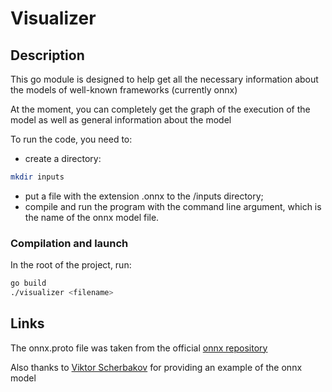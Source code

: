 # Visualizer

## Description

This go module is designed to help get all the necessary information about the models of well-known frameworks 
(currently onnx)

At the moment, you can completely get the graph of the execution of the model as well as general information about the
model

To run the code, you need to:
- create a directory:
```bash
mkdir inputs
```
- put a file with the extension .onnx to the /inputs directory;
- compile and run the program with the command line argument, which is the name of the onnx model file.

### Compilation and launch

In the root of the project, run:

```bash
go build
./visualizer <filename>
```

## Links
The onnx.proto file was taken from the official [onnx repository](https://github.com/onnx/onnx)

Also thanks to [Viktor Scherbakov](https://github.com/ViktorooReps) for providing an example of the onnx model

